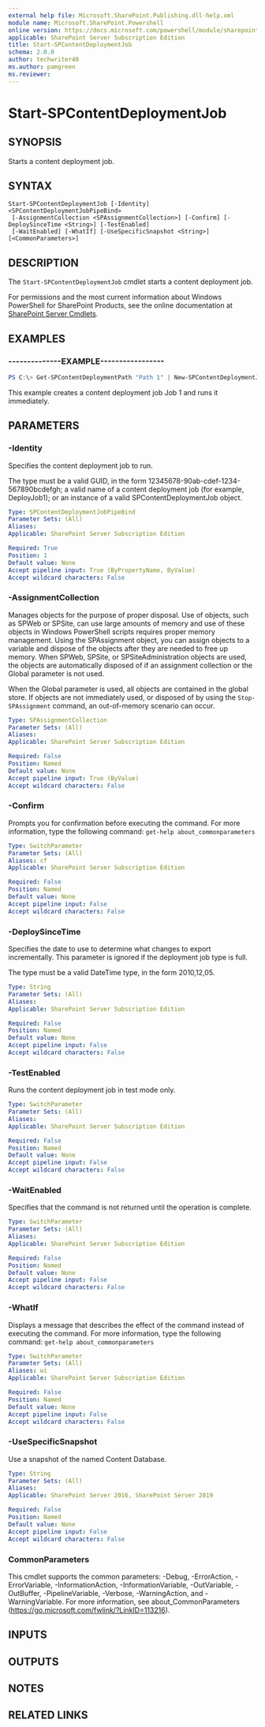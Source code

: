 ```yaml
---
external help file: Microsoft.SharePoint.Publishing.dll-help.xml
module name: Microsoft.SharePoint.Powershell
online version: https://docs.microsoft.com/powershell/module/sharepoint-server/start-spcontentdeploymentjob
applicable: SharePoint Server Subscription Edition
title: Start-SPContentDeploymentJob
schema: 2.0.0
author: techwriter40
ms.author: pamgreen
ms.reviewer:
---
```


# Start-SPContentDeploymentJob

## SYNOPSIS
Starts a content deployment job.

## SYNTAX

```
Start-SPContentDeploymentJob [-Identity] <SPContentDeploymentJobPipeBind>
 [-AssignmentCollection <SPAssignmentCollection>] [-Confirm] [-DeploySinceTime <String>] [-TestEnabled]
 [-WaitEnabled] [-WhatIf] [-UseSpecificSnapshot <String>] [<CommonParameters>]
```

## DESCRIPTION
The `Start-SPContentDeploymentJob` cmdlet starts a content deployment job.

For permissions and the most current information about Windows PowerShell for SharePoint Products, see the online documentation at [SharePoint Server Cmdlets](https://docs.microsoft.com/powershell/sharepoint/sharepoint-server/sharepoint-server-cmdlets).

## EXAMPLES

### --------------EXAMPLE-----------------
```powershell
PS C:\> Get-SPContentDeploymentPath "Path 1" | New-SPContentDeploymentJob -Name "Job 1" -SPContentDeploymentPath $_ -IncrementalEnabled:$true -ScheduleEnabled:$false | Start-SPContentDeploymentJob
```

This example creates a content deployment job Job 1 and runs it immediately.


## PARAMETERS

### -Identity
Specifies the content deployment job to run.

The type must be a valid GUID, in the form 12345678-90ab-cdef-1234-567890bcdefgh; a valid name of a content deployment job (for example, DeployJob1); or an instance of a valid SPContentDeploymentJob object.

```yaml
Type: SPContentDeploymentJobPipeBind
Parameter Sets: (All)
Aliases: 
Applicable: SharePoint Server Subscription Edition

Required: True
Position: 1
Default value: None
Accept pipeline input: True (ByPropertyName, ByValue)
Accept wildcard characters: False
```

### -AssignmentCollection
Manages objects for the purpose of proper disposal.
Use of objects, such as SPWeb or SPSite, can use large amounts of memory and use of these objects in Windows PowerShell scripts requires proper memory management.
Using the SPAssignment object, you can assign objects to a variable and dispose of the objects after they are needed to free up memory.
When SPWeb, SPSite, or SPSiteAdministration objects are used, the objects are automatically disposed of if an assignment collection or the Global parameter is not used.

When the Global parameter is used, all objects are contained in the global store.
If objects are not immediately used, or disposed of by using the `Stop-SPAssignment` command, an out-of-memory scenario can occur.

```yaml
Type: SPAssignmentCollection
Parameter Sets: (All)
Aliases: 
Applicable: SharePoint Server Subscription Edition

Required: False
Position: Named
Default value: None
Accept pipeline input: True (ByValue)
Accept wildcard characters: False
```

### -Confirm
Prompts you for confirmation before executing the command.
For more information, type the following command: `get-help about_commonparameters`

```yaml
Type: SwitchParameter
Parameter Sets: (All)
Aliases: cf
Applicable: SharePoint Server Subscription Edition

Required: False
Position: Named
Default value: None
Accept pipeline input: False
Accept wildcard characters: False
```

### -DeploySinceTime
Specifies the date to use to determine what changes to export incrementally.
This parameter is ignored if the deployment job type is full.

The type must be a valid DateTime type, in the form 2010,12,05.

```yaml
Type: String
Parameter Sets: (All)
Aliases: 
Applicable: SharePoint Server Subscription Edition

Required: False
Position: Named
Default value: None
Accept pipeline input: False
Accept wildcard characters: False
```

### -TestEnabled
Runs the content deployment job in test mode only.

```yaml
Type: SwitchParameter
Parameter Sets: (All)
Aliases: 
Applicable: SharePoint Server Subscription Edition

Required: False
Position: Named
Default value: None
Accept pipeline input: False
Accept wildcard characters: False
```

### -WaitEnabled
Specifies that the command is not returned until the operation is complete.

```yaml
Type: SwitchParameter
Parameter Sets: (All)
Aliases: 
Applicable: SharePoint Server Subscription Edition

Required: False
Position: Named
Default value: None
Accept pipeline input: False
Accept wildcard characters: False
```

### -WhatIf
Displays a message that describes the effect of the command instead of executing the command.
For more information, type the following command: `get-help about_commonparameters`

```yaml
Type: SwitchParameter
Parameter Sets: (All)
Aliases: wi
Applicable: SharePoint Server Subscription Edition

Required: False
Position: Named
Default value: None
Accept pipeline input: False
Accept wildcard characters: False
```

### -UseSpecificSnapshot
Use a snapshot of the named Content Database.

```yaml
Type: String
Parameter Sets: (All)
Aliases: 
Applicable: SharePoint Server 2016, SharePoint Server 2019

Required: False
Position: Named
Default value: None
Accept pipeline input: False
Accept wildcard characters: False
```

### CommonParameters
This cmdlet supports the common parameters: -Debug, -ErrorAction, -ErrorVariable, -InformationAction, -InformationVariable, -OutVariable, -OutBuffer, -PipelineVariable, -Verbose, -WarningAction, and -WarningVariable. For more information, see about_CommonParameters (https://go.microsoft.com/fwlink/?LinkID=113216).

## INPUTS

## OUTPUTS

## NOTES

## RELATED LINKS
